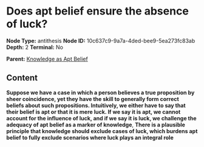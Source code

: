 # Does apt belief ensure the absence of luck?

**Node Type:** antithesis
**Node ID:** 10c637c9-9a7a-4ded-bee9-5ea273fc83ab
**Depth:** 2
**Terminal:** No

**Parent:** [Knowledge as Apt Belief](knowledge-as-apt-belief.md)

## Content

**Suppose we have a case in which a person believes a true proposition by sheer coincidence, yet they have the skill to generally form correct beliefs about such propositions. Intuitively, we either have to say that their belief is apt or that it is mere luck. If we say it is apt, we cannot account for the influence of luck, and if we say it is luck, we challenge the adequacy of apt belief as a marker of knowledge**, **There is a plausible principle that knowledge should exclude cases of luck, which burdens apt belief to fully exclude scenarios where luck plays an integral role**
